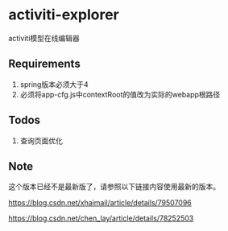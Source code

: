 # activiti-explorer
activiti模型在线编辑器

## Requirements
1. spring版本必须大于4
2. 必须将app-cfg.js中contextRoot的值改为实际的webapp根路径

## Todos
1. 查询页面优化

## Note
这个版本已经不是最新版了，请参照以下链接内容使用最新的版本。

https://blog.csdn.net/xhaimail/article/details/79507096

https://blog.csdn.net/chen_lay/article/details/78252503
